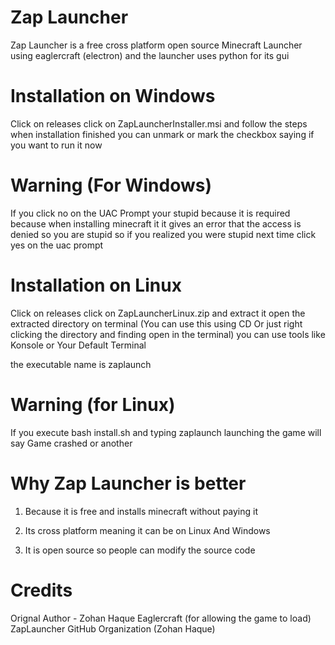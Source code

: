 # Zap Launcher

Zap Launcher is a free cross platform open source Minecraft Launcher using eaglercraft (electron) and the launcher uses python for its gui 

# Installation on Windows

Click on releases click on ZapLauncherInstaller.msi and follow the steps when installation finished you can unmark or mark the checkbox saying if you want to run it now

# Warning (For Windows)

If you click no on the UAC Prompt your stupid because it is required because when installing minecraft it it gives an error that the access is denied so you are stupid so if you realized you were stupid next time click yes on the uac prompt

# Installation on Linux

Click on releases click on ZapLauncherLinux.zip and extract it open the extracted directory on terminal (You can use this using CD Or just right clicking the directory and finding open in the terminal) you can use tools like Konsole or Your Default Terminal

the executable name is zaplaunch

# Warning (for Linux)

If you execute bash install.sh and typing zaplaunch launching the game will say Game crashed or another

# Why Zap Launcher is better

1. Because it is free and installs minecraft without paying it

2. Its cross platform meaning it can be on Linux And Windows

3. It is open source so people can modify the source code

# Credits

Orignal Author - Zohan Haque
Eaglercraft (for allowing the game to load)
ZapLauncher GitHub Organization (Zohan Haque)